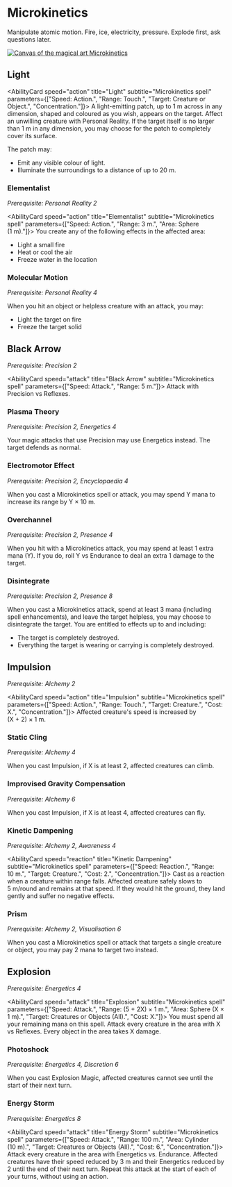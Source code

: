 # Microkinetics

Manipulate atomic motion. Fire, ice, electricity, pressure. Explode first, ask questions later.

[![Canvas of the magical art Microkinetics](@site/static/canvas/Arts/Microkinetics.png)](@site/static/canvas/Arts/Microkinetics.png)

## Light

<AbilityCard
speed="action"
title="Light"
subtitle="Microkinetics spell"
parameters={["Speed: Action.", "Range: Touch.", "Target: Creature or Object.", "Concentration."]}>
A light-emitting patch, up to 1 m across in any dimension, shaped and coloured as you wish, appears on the target. Affect an unwilling creature with Personal Reality. If the target itself is no larger than 1 m in any dimension, you may choose for the patch to completely cover its surface.

The patch may:

- Emit any visible colour of light.
- Illuminate the surroundings to a distance of up to 20 m.

</AbilityCard>

### Elementalist

_Prerequisite: Personal Reality 2_

<AbilityCard
speed="action"
title="Elementalist"
subtitle="Microkinetics spell"
parameters={["Speed: Action.", "Range: 3 m.", "Area: Sphere (1 m)."]}>
You create any of the following effects in the affected area:

- Light a small fire
- Heat or cool the air
- Freeze water in the location

</AbilityCard>

### Molecular Motion

_Prerequisite: Personal Reality 4_

<AbilityCard
speed="enhancement"
title="Molecular Motion"
subtitle="Spell enhancement">
When you hit an object or helpless creature with an attack, you may:

- Light the target on fire
- Freeze the target solid

</AbilityCard>

## Black Arrow

_Prerequisite: Precision 2_

<AbilityCard
speed="attack"
title="Black Arrow"
subtitle="Microkinetics spell"
parameters={["Speed: Attack.", "Range: 5 m."]}>
Attack with Precision vs Reflexes.
</AbilityCard>

### Plasma Theory

_Prerequisite: Precision 2, Energetics 4_

<AbilityCard
speed="enhancement"
title="Plasma Theory"
subtitle="Spell enhancement">
Your magic attacks that use Precision may use Energetics instead. The target defends as normal.
</AbilityCard>

### Electromotor Effect

_Prerequisite: Precision 2, Encyclopaedia 4_

<AbilityCard
speed="enhancement"
title="Electromotor Effect"
subtitle="Spell enhancement">
When you cast a Microkinetics spell or attack, you may spend Y mana to increase its range by Y × 10 m.
</AbilityCard>

### Overchannel

_Prerequisite: Precision 2, Presence 4_

<AbilityCard
speed="enhancement"
title="Overchannel"
subtitle="Spell enhancement">
When you hit with a Microkinetics attack, you may spend at least 1 extra mana (Y). If you do, roll Y vs Endurance to deal an extra 1 damage to the target.
</AbilityCard>

### Disintegrate

_Prerequisite: Precision 2, Presence 8_

<AbilityCard
speed="enhancement"
title="Disintegrate"
subtitle="Spell enhancement">
When you cast a Microkinetics attack, spend at least 3 mana (including spell enhancements), and leave the target helpless, you may choose to disintegrate the target. You are entitled to effects up to and including:

- The target is completely destroyed.
- Everything the target is wearing or carrying is completely destroyed.

</AbilityCard>

## Impulsion

_Prerequisite: Alchemy 2_

<AbilityCard
speed="action"
title="Impulsion"
subtitle="Microkinetics spell"
parameters={["Speed: Action.", "Range: Touch.", "Target: Creature.", "Cost: X.", "Concentration."]}>
Affected creature's speed is increased by (X + 2) × 1 m.
</AbilityCard>

### Static Cling

_Prerequisite: Alchemy 4_

<AbilityCard
speed="enhancement"
title="Static Cling"
subtitle="Spell enhancement">
When you cast Impulsion, if X is at least 2, affected creatures can climb.
</AbilityCard>

### Improvised Gravity Compensation

_Prerequisite: Alchemy 6_

<AbilityCard
speed="enhancement"
title="Improvised Gravity Compensation"
subtitle="Spell enhancement">
When you cast Impulsion, if X is at least 4, affected creatures can fly.
</AbilityCard>

### Kinetic Dampening

_Prerequisite: Alchemy 2, Awareness 4_

<AbilityCard
speed="reaction"
title="Kinetic Dampening"
subtitle="Microkinetics spell"
parameters={["Speed: Reaction.", "Range: 10 m.", "Target: Creature.", "Cost: 2.", "Concentration."]}>
Cast as a reaction when a creature within range falls. Affected creature safely slows to 5 m/round and remains at that speed. If they would hit the ground, they land gently and suffer no negative effects.
</AbilityCard>

### Prism

_Prerequisite: Alchemy 2, Visualisation 6_

<AbilityCard
speed="enhancement"
title="Prism"
subtitle="Spell enhancement">
When you cast a Microkinetics spell or attack that targets a single creature or object, you may pay 2 mana to target two instead.
</AbilityCard>

## Explosion

_Prerequisite: Energetics 4_

<AbilityCard
speed="attack"
title="Explosion"
subtitle="Microkinetics spell"
parameters={["Speed: Attack.", "Range: (5 + 2X) × 1 m.", "Area: Sphere (X × 1 m).", "Target: Creatures or Objects (All).", "Cost: X."]}>
You must spend all your remaining mana on this spell. Attack every creature in the area with X vs Reflexes. Every object in the area takes X damage.
</AbilityCard>

### Photoshock

_Prerequisite: Energetics 4, Discretion 6_

<AbilityCard
speed="enhancement"
title="Photoshock"
subtitle="Spell enhancement">
When you cast Explosion Magic, affected creatures cannot see until the start of their next turn.
</AbilityCard>

### Energy Storm

_Prerequisite: Energetics 8_

<AbilityCard
speed="attack"
title="Energy Storm"
subtitle="Microkinetics spell"
parameters={["Speed: Attack.", "Range: 100 m.", "Area: Cylinder (10 m).", "Target: Creatures or Objects (All).", "Cost: 6.", "Concentration."]}>
Attack every creature in the area with Energetics vs. Endurance. Affected creatures have their speed reduced by 3 m and their Energetics reduced by 2 until the end of their next turn. Repeat this attack at the start of each of your turns, without using an action.
</AbilityCard>
